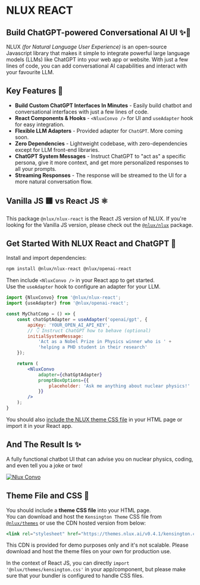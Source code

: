 # NLUX REACT

## Build ChatGPT-powered Conversational AI UI ✨💬

NLUX _(for Natural Language User Experience)_ is an open-source Javascript library that makes it simple to integrate
powerful large language models (LLMs) like ChatGPT into your web app or website. With just a few lines of code, you
can add conversational AI capabilities and interact with your favourite LLM.

## Key Features 🌟

* **Build Custom ChatGPT Interfaces In Minutes** - Easily build chatbot and conversational interfaces with just a few
  lines of code.
* **React Components & Hooks** - `<NluxConvo />` for UI and `useAdapter` hook for easy integration.
* **Flexible LLM Adapters** - Provided adapter for `ChatGPT`. More coming soon.
* **Zero Dependencies** - Lightweight codebase, with zero-dependencies except for LLM front-end libraries.
* **ChatGPT System Messages** - Instruct ChatGPT to "act as" a specific persona, give it more context,
  and get more personalized responses to all your prompts.
* **Streaming Responses** - The response will be streamed to the UI for a more natural conversation flow.

## Vanilla JS 🟨 vs React JS ⚛️

This package `@nlux/nlux-react` is the React JS version of NLUX.
If you're looking for the Vanilla JS version, please check out
the [`@nlux/nlux`](https://www.npmjs.com/package/@nlux/nlux) package.

## Get Started With NLUX React and ChatGPT 🚀

Install and import dependencies:

```sh
npm install @nlux/nlux-react @nlux/openai-react
```

Then include `<NluxConvo />` in your React app to get started.<br />
Use the `useAdapter` hook to configure an adapter for your LLM.

```jsx
import {NluxConvo} from '@nlux/nlux-react';
import {useAdapter} from '@nlux/openai-react';

const MyChatComp = () => {
    const chatGptAdapter = useAdapter('openai/gpt', {
        apiKey: 'YOUR_OPEN_AI_API_KEY',
        // 👇 Instruct ChatGPT how to behave (optional)
        initialSystemMessage:
            'Act as a Nobel Prize in Physics winner who is ' +
            'helping a PHD student in their research'
    });

    return (
        <NluxConvo
            adapter={chatGptAdapter}
            promptBoxOptions={{
                placeholder: 'Ask me anything about nuclear physics!'
            }}
        />
    );
}
```

You should also [include the NLUX theme CSS file](#theme-file-and-css-) in your HTML page
or import it in your React app.

## And The Result Is ✨

A fully functional chatbot UI that can advise you on nuclear physics, coding, and even tell you a joke or two!

[![Nlux Convo](https://nlux.ai/images/demos/chat-convo-nobel-prize-in-physics-winner.gif)](https://nlux.ai)

## Theme File and CSS 🎨

You should include a **theme CSS file** into your HTML page.<br />
You can download and host the `Kensington Theme` CSS file
from [`@nlux/themes`](https://www.npmjs.com/package/@nlux/themes) or use the
CDN hosted version from below:

```jsx
<link rel="stylesheet" href="https://themes.nlux.ai/v0.4.1/kensington.css"/>
```

This CDN is provided for demo purposes only and it's not scalable.
Please download and host the theme files on your own for production use.

In the context of React JS, you can directly `import '@nlux/themes/kensington.css'`
in your app/component, but please make sure that your bundler is configured to handle CSS files.
